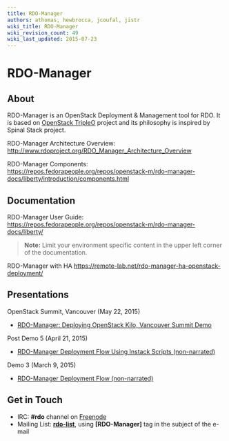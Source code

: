```yaml
---
title: RDO-Manager
authors: athomas, hewbrocca, jcoufal, jistr
wiki_title: RDO-Manager
wiki_revision_count: 49
wiki_last_updated: 2015-07-23
---
```


# RDO-Manager

## About

RDO-Manager is an OpenStack Deployment & Management tool for RDO. It is based on [OpenStack TripleO](http://wiki.openstack.org/wiki/TripleO) project and its philosophy is inspired by Spinal Stack project.

RDO-Manager Architecture Overview: <http://www.rdoproject.org/RDO_Manager_Architecture_Overview>

RDO-Manager Components: <https://repos.fedorapeople.org/repos/openstack-m/rdo-manager-docs/liberty/introduction/components.html>

## Documentation

RDO-Manager User Guide: <https://repos.fedorapeople.org/repos/openstack-m/rdo-manager-docs/liberty/>

> **Note:** Limit your environment specific content in the upper left corner of the documentation.

RDO-Manager with HA <https://remote-lab.net/rdo-manager-ha-openstack-deployment/>

## Presentations

OpenStack Summit, Vancouver (May 22, 2015)

*   [RDO-Manager: Deploying OpenStack Kilo, Vancouver Summit Demo](http://youtu.be/731INn1GDmk)

Post Demo 5 (April 21, 2015)

*   [RDO-Manager Deployment Flow Using Instack Scripts (non-narrated)](http://youtu.be/TyK0df3mCM8)

Demo 3 (March 9, 2015)

*   [RDO-Manager Deployment Flow (non-narrated)](http://youtu.be/zKG-CB8WdTg)

## Get in Touch

*   IRC: **#rdo** channel on [Freenode](http://freenode.net)
*   Mailing List: [**rdo-list**](//www.redhat.com/mailman/listinfo/rdo-list), using **[RDO-Manager]** tag in the subject of the e-mail
